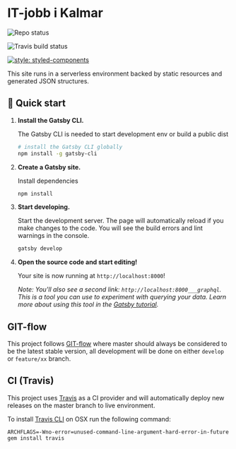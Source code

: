# IT-jobb i Kalmar

![Repo status](https://img.shields.io/badge/status-maintained-brightgreen.svg)

![Travis build status](https://travis-ci.org/IT-jobb-Kalmar/gatsby-it-jobb-i-kalmar.svg?branch=master)

[![style: styled-components](https://img.shields.io/badge/style-%F0%9F%92%85%20styled--components-orange.svg?colorB=daa357&colorA=db748e)](https://github.com/styled-components/styled-components)

This site runs in a serverless environment backed by static resources and generated JSON structures.

## 🚀 Quick start

1.  **Install the Gatsby CLI.**

    The Gatsby CLI is needed to start development env or build a public dist

    ```sh
    # install the Gatsby CLI globally
    npm install -g gatsby-cli
    ```

2.  **Create a Gatsby site.**

    Install dependencies

    ```sh
    npm install
    ```

3.  **Start developing.**

    Start the development server.
    The page will automatically reload if you make changes to the code.
    You will see the build errors and lint warnings in the console.

    ```sh
    gatsby develop
    ```

4.  **Open the source code and start editing!**

    Your site is now running at `http://localhost:8000`!

    *Note: You'll also see a second link: `http://localhost:8000___graphql`. This is a tool you can use to experiment with querying your data. Learn more about using this tool in the [Gatsby tutorial](https://next.gatsbyjs.org/tutorial/part-five/#introducing-graphiql).*

## GIT-flow

This project follows [GIT-flow](https://www.atlassian.com/git/tutorials/comparing-workflows/gitflow-workflow) where master should always be considered to be the latest stable version, all development will be done on either `develop` or `feature/xx` branch.

## CI (Travis)

This project uses [Travis](https://travis-ci.org/) as a CI provider and will automatically deploy new releases on the master branch to live environment.

To install [Travis CLI](https://github.com/travis-ci/travis.rb) on OSX run the following command:

`ARCHFLAGS=-Wno-error=unused-command-line-argument-hard-error-in-future gem install travis`
